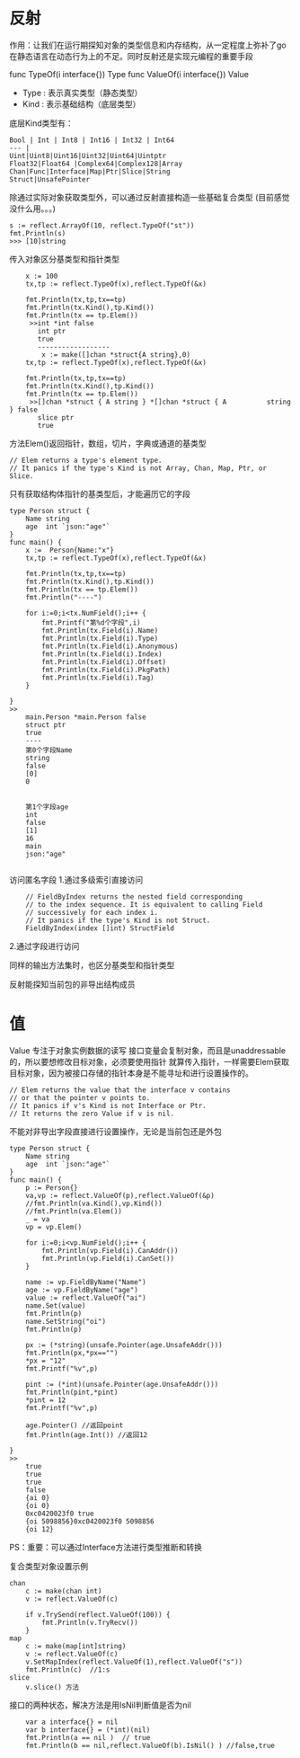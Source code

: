 # 反射
作用：让我们在运行期探知对象的类型信息和内存结构，从一定程度上弥补了go在静态语言在动态行为上的不足。同时反射还是实现元编程的重要手段

func TypeOf(i interface{}) Type
func ValueOf(i interface{}) Value

+ Type : 表示真实类型（静态类型）
+ Kind : 表示基础结构（底层类型）

底层Kind类型有：

	Bool | Int | Int8 | Int16 | Int32 | Int64
	--- |
	Uint|Uint8|Uint16|Uint32|Uint64|Uintptr
	Float32|Float64	|Complex64|Complex128|Array
	Chan|Func|Interface|Map|Ptr|Slice|String
	Struct|UnsafePointer

除通过实际对象获取类型外，可以通过反射直接构造一些基础复合类型
(目前感觉没什么用。。。)
```
s := reflect.ArrayOf(10, reflect.TypeOf("st"))
fmt.Println(s)
>>> [10]string
```

传入对象区分基类型和指针类型
```
	x := 100
	tx,tp := reflect.TypeOf(x),reflect.TypeOf(&x)
	
	fmt.Println(tx,tp,tx==tp)
	fmt.Println(tx.Kind(),tp.Kind())
	fmt.Println(tx == tp.Elem())
     >>int *int false
       int ptr
       true  
       ------------------
       	x := make([]chan *struct{A string},0)
	tx,tp := reflect.TypeOf(x),reflect.TypeOf(&x)
	
	fmt.Println(tx,tp,tx==tp)
	fmt.Println(tx.Kind(),tp.Kind())
	fmt.Println(tx == tp.Elem())
     >>[]chan *struct { A string } *[]chan *struct { A          string } false
       slice ptr
       true
```
方法Elem()返回指针，数组，切片，字典或通道的基类型
```
// Elem returns a type's element type.
// It panics if the type's Kind is not Array, Chan, Map, Ptr, or Slice.

```	

只有获取结构体指针的基类型后，才能遍历它的字段
```
type Person struct {
	Name string
	age  int `json:"age"`
}
func main() {
	x :=  Person{Name:"x"}
	tx,tp := reflect.TypeOf(x),reflect.TypeOf(&x)
	
	fmt.Println(tx,tp,tx==tp)
	fmt.Println(tx.Kind(),tp.Kind())
	fmt.Println(tx == tp.Elem())
	fmt.Println("----")
	
	for i:=0;i<tx.NumField();i++ {
		fmt.Printf("第%d个字段",i)
		fmt.Println(tx.Field(i).Name)
		fmt.Println(tx.Field(i).Type)
		fmt.Println(tx.Field(i).Anonymous)
		fmt.Println(tx.Field(i).Index)
		fmt.Println(tx.Field(i).Offset)
		fmt.Println(tx.Field(i).PkgPath)
		fmt.Println(tx.Field(i).Tag)
	}
	
}
>>
	main.Person *main.Person false
	struct ptr
	true
	----
	第0个字段Name
	string
	false
	[0]
	0


	第1个字段age
	int
	false
	[1]
	16
	main
	json:"age"
	
```
访问匿名字段
1.通过多级索引直接访问
```
	// FieldByIndex returns the nested field corresponding
	// to the index sequence. It is equivalent to calling Field
	// successively for each index i.
	// It panics if the type's Kind is not Struct.
	FieldByIndex(index []int) StructField
```
2.通过字段进行访问

同样的输出方法集时，也区分基类型和指针类型

反射能探知当前包的非导出结构成员


# 值
Value 专注于对象实例数据的读写
接口变量会复制对象，而且是unaddressable的，所以要想修改目标对象，必须要使用指针
就算传入指针，一样需要Elem获取目标对象，因为被接口存储的指针本身是不能寻址和进行设置操作的。
```
// Elem returns the value that the interface v contains
// or that the pointer v points to.
// It panics if v's Kind is not Interface or Ptr.
// It returns the zero Value if v is nil.
```
不能对非导出字段直接进行设置操作，无论是当前包还是外包
```
type Person struct {
	Name string
	age  int `json:"age"`
}
func main() {
	p := Person{}
	va,vp := reflect.ValueOf(p),reflect.ValueOf(&p)
	//fmt.Println(va.Kind(),vp.Kind())
	//fmt.Println(va.Elem())
	_ = va
	vp = vp.Elem()
	
	for i:=0;i<vp.NumField();i++ {
		fmt.Println(vp.Field(i).CanAddr())
		fmt.Println(vp.Field(i).CanSet())
	}
	
	name := vp.FieldByName("Name")
	age := vp.FieldByName("age")
	value := reflect.ValueOf("ai")
	name.Set(value)
	fmt.Println(p)
	name.SetString("oi")
	fmt.Println(p)
	
	px := (*string)(unsafe.Pointer(age.UnsafeAddr()))
	fmt.Println(px,*px=="")
	*px = "12"
	fmt.Printf("%v",p)
	
	pint := (*int)(unsafe.Pointer(age.UnsafeAddr()))
	fmt.Println(pint,*pint)
	*pint = 12
	fmt.Printf("%v",p)
	
	age.Pointer() //返回point
	fmt.Println(age.Int()) //返回12
	
}
>>
	true
	true
	true
	false
	{ai 0}
	{oi 0}
	0xc0420023f0 true
	{oi 5098856}0xc0420023f0 5098856
	{oi 12}
```

PS：重要：可以通过Interface方法进行类型推断和转换

复合类型对象设置示例
```
chan
 	c := make(chan int)
	v := reflect.ValueOf(c)
	
	if v.TrySend(reflect.ValueOf(100)) {
		fmt.Println(v.TryRecv())
	}
map
	c := make(map[int]string)
	v := reflect.ValueOf(c)
	v.SetMapIndex(reflect.ValueOf(1),reflect.ValueOf("s"))
	fmt.Println(c)  //1:s
slice
	v.slice() 方法
```

接口的两种状态，解决方法是用IsNil判断值是否为nil
```
	var a interface{} = nil
	var b interface{} = (*int)(nil)
	fmt.Println(a == nil )  // true
	fmt.Println(b == nil,reflect.ValueOf(b).IsNil() ) //false,true
```

